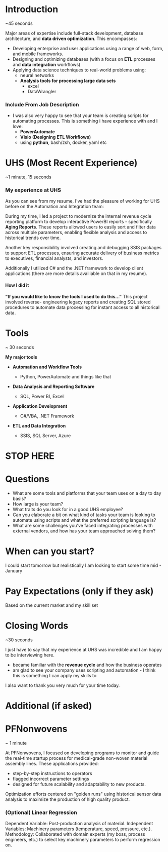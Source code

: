 # Introduction
~45 seconds

Major areas of expertise include full-stack development, database architecture, and **data driven optimization**. This encompasses:
- Developing enterprise and user applications using a range of web, form, and mobile frameworks.
- Designing and optimizing databases (with a focus on **ETL** processes and **data integration** workflows)
- Applying data science techniques to real-world problems using: 
	- neural networks
	- **Analysis tools for processing large data sets**
		- excel 
		- DataWrangler 

###  Include From Job Description
- I was also very happy to see that your team is creating scripts for automating processes. This is something i have experience with and I love:
	- **PowerAutomate** 
	- **Visio (Designing ETL Workflows)**
    - using **python**, bash/zsh, docker, yaml etc

# UHS (Most Recent Experience)
~1 minute, 15 seconds
### My experience at UHS
As you can see from my resume, I've had the pleasure of working for UHS before on the Automation and Integration team: 

During my time, I led a project to modernize the internal revenue cycle reporting platform to develop interactive PowerBI reports - specifically **Aging Reports**. These reports allowed users to easily sort and filter data across multiple parameters, enabling flexible analysis and access to historical trends over time.

Another key responsibility involved creating and debugging SSIS packages to support ETL processes, ensuring accurate delivery of business metrics to executives, financial analysts, and investors. 

Additionally I utilized C# and the .NET framework to develop client applications (there are more details availiable on that in my resume). 
#### How I did it 
**"If you would like to know the tools I used to do this..."**
This project involved reverse- engineering legacy reports and creating SQL stored procedures to automate data processing for instant access to all historical data.

# Tools
~ 30 seconds

**My major tools**

- **Automation and Workflow Tools** 
	- Python, PowerAutomate and things like that

- **Data Analysis and Reporting Software** 
	- SQL, Power BI, Excel
	
- **Application Development** 
	- C#/VBA, .NET Framework
	
- **ETL and Data Integration** 
	- SSIS, SQL Server, Azure

# STOP HERE 

# Questions 
- What are some tools and platforms that your team uses on a day to day basis? 
- How large is your team? 
- What traits do you look for in a good UHS employee?
- Can you elaborate a bit on what kind of tasks your team is looking to automate using scripts and what the preferred scripting language is?  
- What are some challenges you’ve faced integrating processes with external vendors, and how has your team approached solving them?

# When can you start? 
I could start tomorrow but realistically I am looking to start some time mid - January 

# Pay Expectations (only if they ask)
Based on the current market and my skill set 

# Closing Words
~30 seconds

 I just have to say that my experience at UHS was incredible and I am happy to be interviewing here. 
 - became familiar with the **revenue cycle** and how the business operates 
 - am glad to see your company uses scripting and automation - I think this is something I can apply my skills to 

I also want to thank you very much for your time today. 


# Additional (if asked)

# PFNonwovens
~ 1 minute

At PFNonwovens, I focused on developing programs to monitor and guide the real-time startup process for medical-grade non-woven material assembly lines. These applications provided:
- step-by-step instructions to operators
- flagged incorrect parameter settings
- designed for future scalability and adaptability to new products. 

Optimization efforts centered on "golden runs" using historical sensor data analysis to maximize the production of high quality product.

### (Optional) Linear Regression
Dependent Variable: Post-production analysis of material.
Independent Variables: Machinery parameters (temperature, speed, pressure, etc.).
Methodology: Collaborated with domain experts (my boss, process engineers, etc.) to select key machinery parameters to perform regression on.
